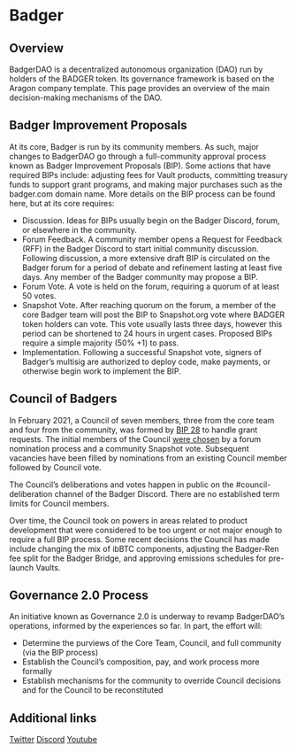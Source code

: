 # Badger

## Overview
BadgerDAO is a decentralized autonomous organization (DAO) run by holders of the BADGER token. Its governance framework is based on the Aragon company template. This page provides an overview of the main decision-making mechanisms of the DAO.

## Badger Improvement Proposals
At its core, Badger is run by its community members. As such, major changes to BadgerDAO go through a full-community approval process known as Badger Improvement Proposals (BIP). Some actions that have required BIPs include: adjusting fees for Vault products, committing treasury funds to support grant programs, and making major purchases such as the badger.com domain name. More details on the BIP process can be found here, but at its core requires:

- Discussion. Ideas for BIPs usually begin on the Badger Discord, forum, or elsewhere in the community.
- Forum Feedback. A community member opens a Request for Feedback (RFF) in the Badger Discord to start initial community discussion. Following discussion, a more extensive draft BIP is circulated on the Badger forum for a period of debate and refinement lasting at least five days. Any member of the Badger community may propose a BIP.
- Forum Vote. A vote is held on the forum, requiring a quorum of at least 50 votes.
- Snapshot Vote. After reaching quorum on the forum, a member of the core Badger team will post the BIP to Snapshot.org vote where BADGER token holders can vote. This vote usually lasts three days, however this period can be shortened to 24 hours in urgent cases. Proposed BIPs require a simple majority (50% +1) to pass.
- Implementation. Following a successful Snapshot vote, signers of Badger’s multisig are authorized to deploy code, make payments, or otherwise begin work to implement the BIP.
## Council of Badgers
In February 2021, a Council of seven members, three from the core team and four from the community, was formed by [BIP 28](https://forum.badger.finance/t/bip-28-badger-grants-program/2380) to handle grant requests. The initial members of the Council [were chosen](https://badgerdao.medium.com/the-council-of-badgers-results-are-in-af46fa059a8f) by a forum nomination process and a community Snapshot vote. Subsequent vacancies have been filled by nominations from an existing Council member followed by Council vote.

The Council’s deliberations and votes happen in public on the #council-deliberation channel of the Badger Discord. There are no established term limits for Council members.

Over time, the Council took on powers in areas related to product development that were considered to be too urgent or not major enough to require a full BIP process. Some recent decisions the Council has made include changing the mix of ibBTC components, adjusting the Badger-Ren fee split for the Badger Bridge, and approving emissions schedules for pre-launch Vaults.

## Governance 2.0 Process
An initiative known as Governance 2.0 is underway to revamp BadgerDAO’s operations, informed by the experiences so far. In part, the effort will:

- Determine the purviews of the Core Team, Council, and full community (via the BIP process)
- Establish the Council’s composition, pay, and work process more formally
- Establish mechanisms for the community to override Council decisions and for the Council to be reconstituted

## Additional links
[Twitter](https://twitter.com/badgerdao)
[Discord](https://discord.com/invite/xSPFHHS)
[Youtube](https://www.youtube.com/badgerdao)